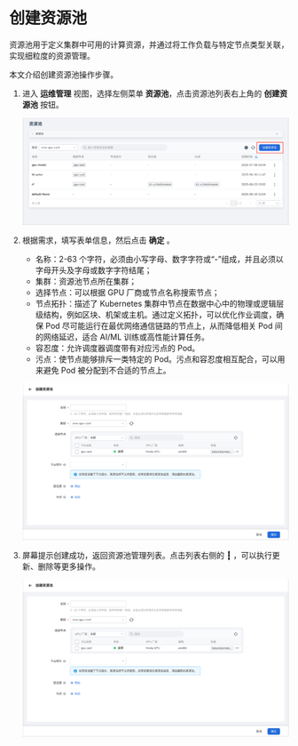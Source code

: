 # 创建资源池

资源池用于定义集群中可用的计算资源，并通过将工作负载与特定节点类型关联，实现细粒度的资源管理。

本文介绍创建资源池操作步骤。

1. 进入 **运维管理** 视图，选择左侧菜单 **资源池**，点击资源池列表右上角的 **创建资源池** 按钮。

    ![创建资源池](../../images/create-resource-01.png)

1. 根据需求，填写表单信息，然后点击 **确定** 。

    - 名称：2-63 个字符，必须由小写字母、数字字符或“-”组成，并且必须以字母开头及字母或数字字符结尾；
    - 集群：资源池节点所在集群；
    - 选择节点：可以根据 GPU 厂商或节点名称搜索节点；
    - 节点拓扑：描述了 Kubernetes 集群中节点在数据中心中的物理或逻辑层级结构，例如区块、机架或主机。通过定义拓扑，可以优化作业调度，确保 Pod 尽可能运行在最优网络通信链路的节点上，从而降低相关 Pod 间的网络延迟，适合 AI/ML 训练或高性能计算任务。
    - 容忍度：允许调度器调度带有对应污点的 Pod。
    - 污点：使节点能够排斥一类特定的 Pod。污点和容忍度相互配合，可以用来避免 Pod 被分配到不合适的节点上。

    ![填写参数](../../images/create-resource-02.png)

1. 屏幕提示创建成功，返回资源池管理列表。点击列表右侧的 **┇** ，可以执行更新、删除等更多操作。

    ![更多操作](../../images/create-resource-02.png)